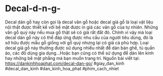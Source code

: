 # Decal-d-n-g-
Decal dán gỗ hay còn gọi là decal vân gỗ hoặc decal giả gỗ là loại vật liệu nội thất được thiết kế với bề mặt được in giả các vân gỗ của tự nhiên. Những vân gỗ quý này nếu mua gỗ thật sẽ có giá rất đắt đỏ. Chính vì vậy mà loại decal dán gỗ này có thể đáp ứng được nhu cầu của người tiêu dùng, đó là sở hữu được mẫu gỗ giống với gỗ quý nhưng lại có giá cả phù hợp. Loại decal giả gỗ này thường được sử dụng nhiều nhất để dán bàn ghế, tủ quần áo, các đồ dùng gia dụng…Hoặc bạn cũng có thể sử dụng để dán lên kính hay những bề mặt phẳng mà bạn muốn trang trí. Nguồn bài viết tại: https://dankinhhoaphat.com/decal-dan-go/  #giay_dan_kinh #decal_dan_kinh #dan_kinh_hoa_phat #phim_cach_nhiet
